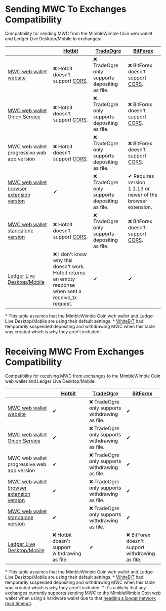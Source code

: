 # Sending MWC To Exchanges Compatibility

Compatibility for sending MWC from the MimbleWimble Coin web wallet and Ledger Live Desktop/Mobile  to exchanges:

|| [Hotbit](https://www.hotbit.io/exchange?symbol=MWC_USDT) | [TradeOgre](https://tradeogre.com/exchange/BTC-MWC) | [BitForex](https://www.bitforex.com/en/spot/mwc_usdt) |
|-|-|-|-|
| [MWC web wallet website](https://mwcwallet.com) | ❌ Hotbit doesn't support [CORS](https://developer.mozilla.org/en-US/docs/Web/HTTP/CORS). | ❌ TradeOgre only supports depositing as file. | ❌ BitForex doesn't support [CORS](https://developer.mozilla.org/en-US/docs/Web/HTTP/CORS). |
| [MWC web wallet Onion Service](http://mwcwalletmiq3gdkmfbqlytxunvlxyli4m6zrqozk7xjc353ewqb6bad.onion) | ❌ Hotbit doesn't support [CORS](https://developer.mozilla.org/en-US/docs/Web/HTTP/CORS). | ❌ TradeOgre only supports depositing as file. | ❌ BitForex doesn't support [CORS](https://developer.mozilla.org/en-US/docs/Web/HTTP/CORS). |
| MWC web wallet progressive web app version | ❌ Hotbit doesn't support [CORS](https://developer.mozilla.org/en-US/docs/Web/HTTP/CORS). | ❌ TradeOgre only supports depositing as file. | ❌ BitForex doesn't support [CORS](https://developer.mozilla.org/en-US/docs/Web/HTTP/CORS). |
| [MWC web wallet browser extension version](https://github.com/NicolasFlamel1/MWC-Wallet-Browser-Extension) | ✔ | ❌ TradeOgre only supports depositing as file. | ✔ Requires version 1.1.19 or newer of the browser extension. |
| [MWC web wallet standalone version](https://github.com/NicolasFlamel1/MWC-Wallet-Standalone) | ❌ Hotbit doesn't support [CORS](https://developer.mozilla.org/en-US/docs/Web/HTTP/CORS). | ❌ TradeOgre only supports depositing as file. | ❌ BitForex doesn't support [CORS](https://developer.mozilla.org/en-US/docs/Web/HTTP/CORS). |
| [Ledger Live Desktop/Mobile](https://github.com/NicolasFlamel1/ledger-live) | ❌ I don't know why this doesn't work. Hotbit returns an empty response when sent a receive_tx request. | ✔ | ✔ |

\* This table assumes that the MimbleWimble Coin web wallet and Ledger Live Desktop/Mobile are using their default settings.
\* [WhiteBIT](https://whitebit.com/trade/MWC-BTC) had temporarily suspended depositing and withdrawing MWC when this table was created which is why they aren't included.

# Receiving MWC From Exchanges Compatibility

Compatibility for receiving MWC from exchanges to the MimbleWimble Coin web wallet and Ledger Live Desktop/Mobile:

|| [Hotbit](https://www.hotbit.io/exchange?symbol=MWC_USDT) | [TradeOgre](https://tradeogre.com/exchange/BTC-MWC) | [BitForex](https://www.bitforex.com/en/spot/mwc_usdt) |
|-|-|-|-|
| [MWC web wallet website](https://mwcwallet.com) | ✔ | ❌ TradeOgre only supports withdrawing as file. | ✔ |
| [MWC web wallet Onion Service](http://mwcwalletmiq3gdkmfbqlytxunvlxyli4m6zrqozk7xjc353ewqb6bad.onion) | ✔ | ❌ TradeOgre only supports withdrawing as file. | ✔ |
| MWC web wallet progressive web app version | ✔ | ❌ TradeOgre only supports withdrawing as file. | ✔ |
| [MWC web wallet browser extension version](https://github.com/NicolasFlamel1/MWC-Wallet-Browser-Extension) | ✔ | ❌ TradeOgre only supports withdrawing as file. | ✔ |
| [MWC web wallet standalone version](https://github.com/NicolasFlamel1/MWC-Wallet-Standalone) | ✔ | ❌ TradeOgre only supports withdrawing as file. | ✔ |
| [Ledger Live Desktop/Mobile](https://github.com/NicolasFlamel1/ledger-live) | ❌ Hotbit doesn't support withdrawing as file. | ✔ | ❌ BitForex doesn't support withdrawing as file. |

\* This table assumes that the MimbleWimble Coin web wallet and Ledger Live Desktop/Mobile are using their default settings.
\* [WhiteBIT](https://whitebit.com/trade/MWC-BTC) had temporarily suspended depositing and withdrawing MWC when this table was created which is why they aren't included.
\*  It's unlikely that any exchanges currently supports sending MWC to the MimbleWimble Coin web wallet when using a hardware wallet due to that [needing a longer network read timeout](https://github.com/mwcproject/mwc-wallet/pull/17).

